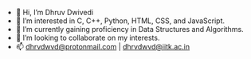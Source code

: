 - :wave: Hi, I’m Dhruv Dwivedi
- 👀 I’m interested in C, C++, Python, HTML, CSS, and JavaScript.
- 🌱 I’m currently gaining proficiency in Data Structures and Algorithms.
- 💞️ I’m looking to collaborate on my interests.
- 📫 dhrvdwvd@protonmail.com | dhrvdwvd@iitk.ac.in

<!---
dhrvdwvd/dhrvdwvd is a ✨ special ✨ repository because its `README.md` (this file) appears on your GitHub profile.
You can click the Preview link to take a look at your changes.
--->
